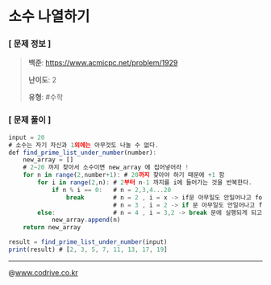 # 소수 나열하기

### [ 문제 정보 ]
> **백준**: https://www.acmicpc.net/problem/1929
> 
> **난이도**: 2
>
> **유형**: #수학


### [ 문제 풀이 ]
```JavaScript
input = 20
# 소수는 자기 자신과 1외에는 아무것도 나눌 수 없다.
def find_prime_list_under_number(number):
    new_array = []
    # 2~20 까지 찾아서 소수이면 new_array 에 집어넣어라 !
    for n in range(2,number+1): # 20까지 찾아야 하기 때문에 +1 함
        for i in range(2,n): # 2부터 n-1 까지를 i에 들어가는 것을 반복한다.
            if n % i == 0:   # n = 2,3,4...20
                break        # n = 2 , i = x -> if문 아무일도 안일어나고 for문 들어감 -> new_array 에 들어감
                             # n = 3 , i = 2 -> if 문 아무일도 안일어나고 for문 들어감 ->new_array 에 들어감
        else:                # n = 4 , i = 3,2 -> break 문에 실행되게 되고 for else 의 else 가 실행되지 않습니다.->new_array 에 들어가지 않음
            new_array.append(n)
    return new_array

result = find_prime_list_under_number(input)
print(result) # [2, 3, 5, 7, 11, 13, 17, 19]
```


---
@www.codrive.co.kr